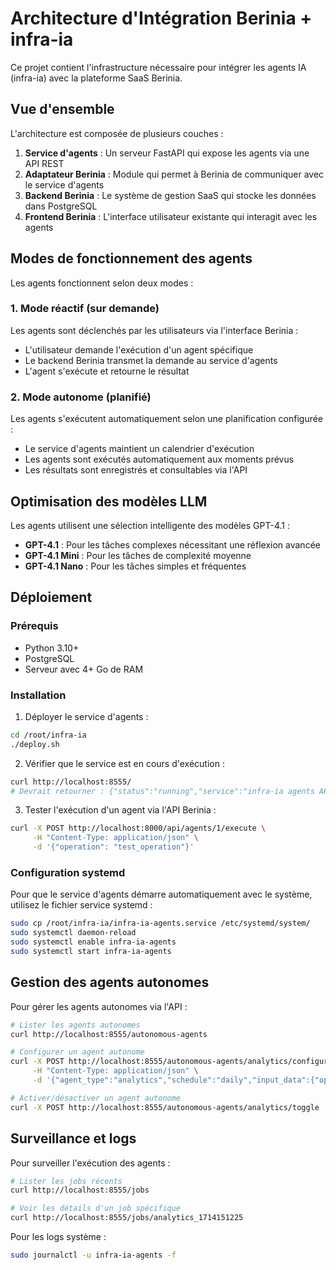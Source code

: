 # Architecture d'Intégration Berinia + infra-ia

Ce projet contient l'infrastructure nécessaire pour intégrer les agents IA (infra-ia) avec la plateforme SaaS Berinia.

## Vue d'ensemble

L'architecture est composée de plusieurs couches :

1. **Service d'agents** : Un serveur FastAPI qui expose les agents via une API REST
2. **Adaptateur Berinia** : Module qui permet à Berinia de communiquer avec le service d'agents
3. **Backend Berinia** : Le système de gestion SaaS qui stocke les données dans PostgreSQL
4. **Frontend Berinia** : L'interface utilisateur existante qui interagit avec les agents

## Modes de fonctionnement des agents

Les agents fonctionnent selon deux modes :

### 1. Mode réactif (sur demande)

Les agents sont déclenchés par les utilisateurs via l'interface Berinia :
- L'utilisateur demande l'exécution d'un agent spécifique
- Le backend Berinia transmet la demande au service d'agents
- L'agent s'exécute et retourne le résultat

### 2. Mode autonome (planifié)

Les agents s'exécutent automatiquement selon une planification configurée :
- Le service d'agents maintient un calendrier d'exécution
- Les agents sont exécutés automatiquement aux moments prévus
- Les résultats sont enregistrés et consultables via l'API

## Optimisation des modèles LLM

Les agents utilisent une sélection intelligente des modèles GPT-4.1 :

- **GPT-4.1** : Pour les tâches complexes nécessitant une réflexion avancée
- **GPT-4.1 Mini** : Pour les tâches de complexité moyenne
- **GPT-4.1 Nano** : Pour les tâches simples et fréquentes

## Déploiement

### Prérequis

- Python 3.10+
- PostgreSQL
- Serveur avec 4+ Go de RAM

### Installation

1. Déployer le service d'agents :

```bash
cd /root/infra-ia
./deploy.sh
```

2. Vérifier que le service est en cours d'exécution :

```bash
curl http://localhost:8555/
# Devrait retourner : {"status":"running","service":"infra-ia agents API"}
```

3. Tester l'exécution d'un agent via l'API Berinia :

```bash
curl -X POST http://localhost:8000/api/agents/1/execute \
     -H "Content-Type: application/json" \
     -d '{"operation": "test_operation"}'
```

### Configuration systemd

Pour que le service d'agents démarre automatiquement avec le système, utilisez le fichier service systemd :

```bash
sudo cp /root/infra-ia/infra-ia-agents.service /etc/systemd/system/
sudo systemctl daemon-reload
sudo systemctl enable infra-ia-agents
sudo systemctl start infra-ia-agents
```

## Gestion des agents autonomes

Pour gérer les agents autonomes via l'API :

```bash
# Lister les agents autonomes
curl http://localhost:8555/autonomous-agents

# Configurer un agent autonome
curl -X POST http://localhost:8555/autonomous-agents/analytics/configure \
     -H "Content-Type: application/json" \
     -d '{"agent_type":"analytics","schedule":"daily","input_data":{"operation":"daily_analysis"},"active":true}'

# Activer/désactiver un agent autonome
curl -X POST http://localhost:8555/autonomous-agents/analytics/toggle
```

## Surveillance et logs

Pour surveiller l'exécution des agents :

```bash
# Lister les jobs récents
curl http://localhost:8555/jobs

# Voir les détails d'un job spécifique
curl http://localhost:8555/jobs/analytics_1714151225
```

Pour les logs système :

```bash
sudo journalctl -u infra-ia-agents -f
